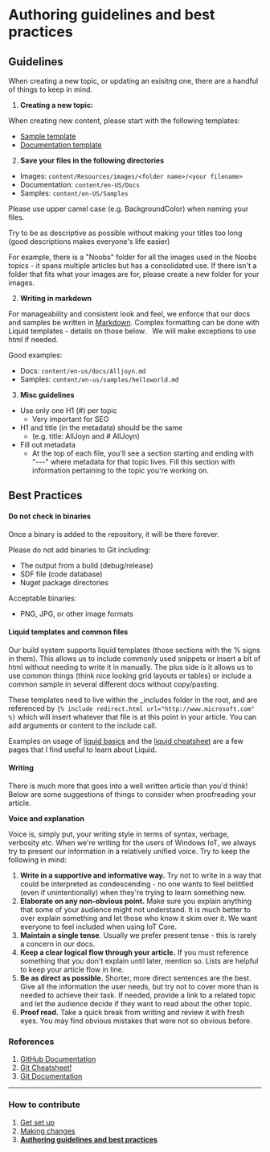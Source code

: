 # Authoring guidelines and best practices

## Guidelines

When creating a new topic, or updating an exisitng one, there are a handful of things to keep in mind.

1. **Creating a new topic:**

  When creating new content, please start with the following templates:

  * [Sample template]()
  * [Documentation template]()

2. **Save your files in the following directories**

  * Images: `content/Resources/images/<folder name>/<your filename>`
  * Documentation: `content/en-US/Docs`
  * Samples: `content/en-US/Samples`

  Please use upper camel case (e.g. BackgroundColor) when naming your files. 

  Try to be as descriptive as possible without making your titles too long (good descriptions makes everyone's life easier) 

  For example, there is a "Noobs" folder for all the images used in the Noobs topics - it spans multiple articles but has a consolidated use.  If there isn't a folder that fits what your images are for, please create a new folder for your images.

2. **Writing in markdown**

  For manageability and consistent look and feel, we enforce that our docs and samples be written in [Markdown](https://daringfireball.net/projects/markdown/basics). Complex formatting can be done with Liquid templates - details on those below.
   
  We will make exceptions to use html if needed.
  
  Good examples:

  * Docs: `content/en-us/docs/Alljoyn.md` 
  * Samples: `content/en-us/samples/helloworld.md`

3. **Misc guidelines**

  * Use only one H1 (#) per topic
    * Very important for SEO
  * H1 and title (in the metadata) should be the same
    * (e.g. title: AllJoyn and # AllJoyn)
  * Fill out metadata
    * At the top of each file, you'll see a section starting and ending with "---" where metadata for that topic lives.  Fill this section with information pertaining to the topic you're working on.

## Best Practices

#### Do not check in binaries
Once a binary is added to the repository, it will be there forever.

Please do not add binaries to Git including:
* The output from a build (debug/release)
* SDF file (code database)
* Nuget package directories

Acceptable binaries:
* PNG, JPG, or other image formats

#### Liquid templates and common files

Our build system supports liquid templates (those sections with the % signs in them).  This allows us to include commonly used snippets or insert a bit of html without needing to write it in manually.  The plus side is it allows us to use common things (think nice looking grid layouts or tables) or include a common sample in several different docs without copy/pasting.

These templates need to live within the _includes folder in the root, and are referenced by `{% include redirect.html url="http://www.microsoft.com" %}` which will insert whatever that file is at this point in your article.  You can add arguments or content to the include call. 

Examples on usage of [liquid basics](https://help.shopify.com/themes/liquid/basics) and the [liquid cheatsheet](http://cheat.markdunkley.com/) are a few pages that I find useful to learn about Liquid.

#### Writing

There is much more that goes into a well written article than you'd think! Below are some suggestions of things to consider when proofreading your article.

**Voice and explanation**

Voice is, simply put, your writing style in terms of syntax, verbage, verbosity etc. When we're writing for the users of Windows IoT, we always try to present our information in a relatively unified voice. Try to keep the following in mind:

1.	**Write in a supportive and informative way.** Try not to write in a way that could be interpreted as condescending - no one wants to feel belittled (even if unintentionally) when they're trying to learn something new.
2.	**Elaborate on any non-obvious point.** Make sure you explain anything that some of your audience might not understand. It is much better to over explain something and let those who know it skim over it. We want everyone to feel included when using IoT Core.
3.	**Maintain a single tense**. Usually we prefer present tense - this is rarely a concern in our docs.
4.	**Keep a clear logical flow through your article.** If you must reference something that you don't explain until later, mention so. Lists are helpful to keep your article flow in line.
5.	**Be as direct as possible.** Shorter, more direct sentences are the best. Give all the information the user needs, but try not to cover more than is needed to achieve their task. If needed, provide a link to a related topic and let the audience decide if they want to read about the other topic.
6.	**Proof read.** Take a quick break from writing and review it with fresh eyes. You may find obvious mistakes that were not so obvious before.


### References

1. [GitHub Documentation](https://help.github.com/)
2. [Git Cheatsheet!](https://github.com/github/training-materials/blob/master/downloads/github-git-cheat-sheet.pdf?raw=true)
3. [Git Documentation](http://www.git-scm.com/book/en/)

___

### How to contribute

1. [Get set up](get-setup.md)
2. [Making changes](making-changes.md) 
3. **[Authoring guidelines and best practices](authoring-guidelines.md)**

